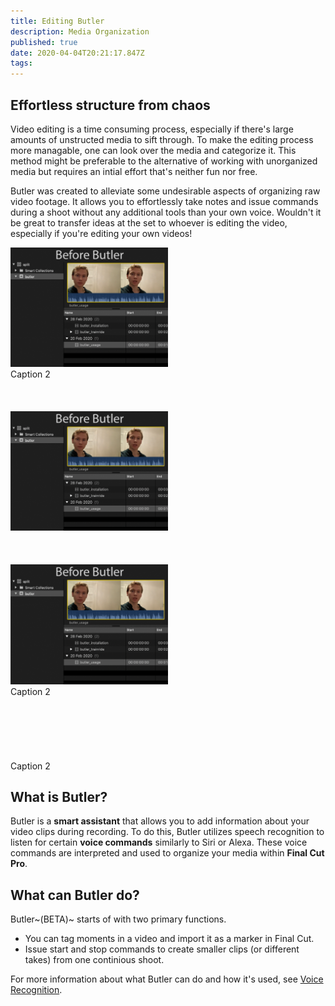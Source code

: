 ```yaml
---
title: Editing Butler
description: Media Organization
published: true
date: 2020-04-04T20:21:17.847Z
tags: 
---
```


## Effortless structure from chaos

Video editing is a time consuming process, especially if there's large amounts of unstructed media to sift through. To make the editing process more managable, one can look over the media and categorize it. This method might be preferable to the alternative of working with unorganized media but requires an intial effort that's neither fun nor free.

Butler was created to alleviate some undesirable aspects of organizing raw video footage. It allows you to effortlessly take notes and issue commands during a shoot without any additional tools than your own voice. Wouldn't it be great to transfer ideas at the set to whoever is editing the video, especially if you're editing your own videos!

<div class="box-outer">
	<img src="/before_after.gif" alt="before-after-butler"
     style="width: 50%; height: 50%">
  <div class="timeAgo">Caption 2</div>

<br>
<br>
<br>

<div class="align-center">
	<img src="/before_after.gif" alt="before-after-butler"
     class="center align-center"
     style="width: 50%; height: 50%">
</div>
<br>
<br>
<br>

<div class="box-outer">
	<img src="/before_after.gif" alt="before-after-butler"
     style="width: 50%; height: 50%">
  <div class="timeAgo">Caption 2</div>
   

</div>

<br>
<br>
<br>
<br>
<br>
<br>
<div class="caption">Caption 2</div>

## What is Butler?
Butler is a **smart assistant** that allows you to add information about your video clips during recording. To do this, Butler utilizes speech recognition to listen for certain **voice commands** similarly to Siri or Alexa. These voice commands are interpreted and used to organize your media within **Final Cut Pro**.


## What can Butler do?
Butler~(BETA)~ starts of with two primary functions.

- You can tag moments in a video and import it as a marker in Final Cut.
- Issue start and stop commands to create smaller clips (or different takes) from one continious shoot.

For more information about what Butler can do and how it's used, see [Voice Recognition](https://www.editingbutler.com/markdown/voice).
